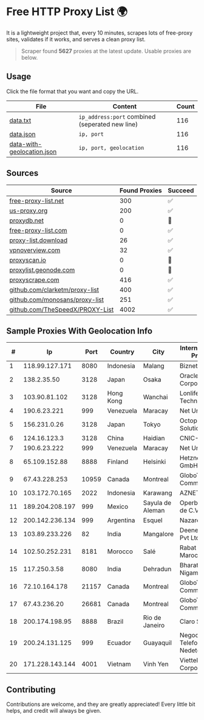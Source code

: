
# Free HTTP Proxy List 🌍

It is a lightweight project that, every 10 minutes, scrapes lots of free-proxy sites, validates if it works, and serves a clean proxy list.


> Scraper found **5627** proxies at the latest update. Usable proxies are below.

## Usage

Click the file format that you want and copy the URL.


|File|Content|Count|
|----|-------|-----|
|[data.txt](https://raw.githubusercontent.com/themiralay/Proxy-List-World/master/data.txt)|`ip_address:port` combined (seperated new line)|116|
|[data.json](https://raw.githubusercontent.com/themiralay/Proxy-List-World/master/data.json)|`ip, port`|116|
|[data-with-geolocation.json](https://raw.githubusercontent.com/themiralay/Proxy-List-World/master/data-with-geolocation.json)|`ip, port, geolocation`|116|

## Sources

|Source|Found Proxies|Succeed|
|------|-------------|-------|
|[free-proxy-list.net](https://free-proxy-list.net)|300|✅|
|[us-proxy.org](https://www.us-proxy.org)|200|✅|
|[proxydb.net](http://proxydb.net)|0|🚫|
|[free-proxy-list.com](https://free-proxy-list.com/?page=&port=&type%5B%5D=http&type%5B%5D=https&up_time=0&search=Search)|0|✅|
|[proxy-list.download](https://www.proxy-list.download/HTTP)|26|✅|
|[vpnoverview.com](https://vpnoverview.com/privacy/anonymous-browsing/free-proxy-servers)|32|✅|
|[proxyscan.io](https://www.proxyscan.io)|0|🚫|
|[proxylist.geonode.com](https://proxylist.geonode.com/api/proxy-list?limit=300&page=1&sort_by=lastChecked&sort_type=desc&protocols=http,https)|0|🚫|
|[proxyscrape.com](https://api.proxyscrape.com/v2/?request=displayproxies&protocol=http&timeout=10000&country=all&ssl=all&anonymity=all)|416|✅|
|[github.com/clarketm/proxy-list](https://raw.githubusercontent.com/clarketm/proxy-list/master/proxy-list-raw.txt)|400|✅|
|[github.com/monosans/proxy-list](https://raw.githubusercontent.com/monosans/proxy-list/main/proxies/http.txt)|251|✅|
|[github.com/TheSpeedX/PROXY-List](https://raw.githubusercontent.com/TheSpeedX/PROXY-List/master/http.txt)|4002|✅|


## Sample Proxies With Geolocation Info

|#|Ip|Port|Country|City|Internet Service Provider|
|-|--|----|-------|----|-------------------------|
|1|118.99.127.171|8080|Indonesia|Malang|Biznet Metronet|
|2|138.2.35.50|3128|Japan|Osaka|Oracle Corporation|
|3|103.90.81.102|3128|Hong Kong|Wanchai|Lonlife Technology Co.|
|4|190.6.23.221|999|Venezuela|Maracay|Net Uno|
|5|156.231.0.26|3128|Japan|Tokyo|Octopus Web Solution Inc|
|6|124.16.123.3|3128|China|Haidian|CNIC-CAS|
|7|190.6.23.222|999|Venezuela|Maracay|Net Uno|
|8|65.109.152.88|8888|Finland|Helsinki|Hetzner Online GmbH|
|9|67.43.228.253|10959|Canada|Montreal|GloboTech Communications|
|10|103.172.70.165|2022|Indonesia|Karawang|AZNET|
|11|189.204.208.197|999|Mexico|Sayula de Aleman|Operbes, S.A. de C.V.|
|12|200.142.236.134|999|Argentina|Esquel|Nazareth S.R.L.|
|13|103.89.233.226|82|India|Mangalore|Deenet Services Pvt Ltd|
|14|102.50.252.231|8181|Morocco|Salé|Rabat 4G MarocTelecom|
|15|117.250.3.58|8080|India|Dehradun|Bharat Sanchar Nigam Ltd|
|16|72.10.164.178|21157|Canada|Montreal|GloboTech Communications|
|17|67.43.236.20|26681|Canada|Montreal|GloboTech Communications|
|18|200.174.198.95|8888|Brazil|Rio de Janeiro|Claro S.A|
|19|200.24.131.125|999|Ecuador|Guayaquil|Negocios Y Telefonia Nedetel S.A|
|20|171.228.143.144|4001|Vietnam|Vinh Yen|Viettel Corporation|



## Contributing

Contributions are welcome, and they are greatly appreciated! Every
little bit helps, and credit will always be given.

